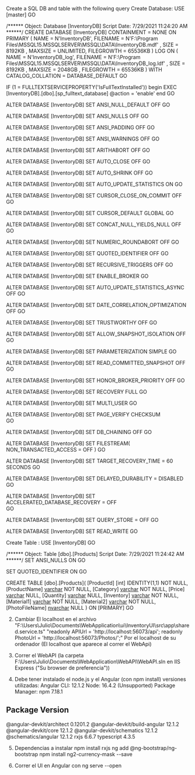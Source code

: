 Create a SQL DB and table with the following query
Create Database:
USE [master]
GO

/****** Object:  Database [InventoryDB]    Script Date: 7/29/2021 11:24:20 AM ******/
CREATE DATABASE [InventoryDB]
 CONTAINMENT = NONE
 ON  PRIMARY 
( NAME = N'InventoryDB', FILENAME = N'F:\Program Files\MSSQL15.MSSQLSERVER\MSSQL\DATA\InventoryDB.mdf' , SIZE = 8192KB , MAXSIZE = UNLIMITED, FILEGROWTH = 65536KB )
 LOG ON 
( NAME = N'InventoryDB_log', FILENAME = N'F:\Program Files\MSSQL15.MSSQLSERVER\MSSQL\DATA\InventoryDB_log.ldf' , SIZE = 8192KB , MAXSIZE = 2048GB , FILEGROWTH = 65536KB )
 WITH CATALOG_COLLATION = DATABASE_DEFAULT
GO

IF (1 = FULLTEXTSERVICEPROPERTY('IsFullTextInstalled'))
begin
EXEC [InventoryDB].[dbo].[sp_fulltext_database] @action = 'enable'
end
GO

ALTER DATABASE [InventoryDB] SET ANSI_NULL_DEFAULT OFF 
GO

ALTER DATABASE [InventoryDB] SET ANSI_NULLS OFF 
GO

ALTER DATABASE [InventoryDB] SET ANSI_PADDING OFF 
GO

ALTER DATABASE [InventoryDB] SET ANSI_WARNINGS OFF 
GO

ALTER DATABASE [InventoryDB] SET ARITHABORT OFF 
GO

ALTER DATABASE [InventoryDB] SET AUTO_CLOSE OFF 
GO

ALTER DATABASE [InventoryDB] SET AUTO_SHRINK OFF 
GO

ALTER DATABASE [InventoryDB] SET AUTO_UPDATE_STATISTICS ON 
GO

ALTER DATABASE [InventoryDB] SET CURSOR_CLOSE_ON_COMMIT OFF 
GO

ALTER DATABASE [InventoryDB] SET CURSOR_DEFAULT  GLOBAL 
GO

ALTER DATABASE [InventoryDB] SET CONCAT_NULL_YIELDS_NULL OFF 
GO

ALTER DATABASE [InventoryDB] SET NUMERIC_ROUNDABORT OFF 
GO

ALTER DATABASE [InventoryDB] SET QUOTED_IDENTIFIER OFF 
GO

ALTER DATABASE [InventoryDB] SET RECURSIVE_TRIGGERS OFF 
GO

ALTER DATABASE [InventoryDB] SET  ENABLE_BROKER 
GO

ALTER DATABASE [InventoryDB] SET AUTO_UPDATE_STATISTICS_ASYNC OFF 
GO

ALTER DATABASE [InventoryDB] SET DATE_CORRELATION_OPTIMIZATION OFF 
GO

ALTER DATABASE [InventoryDB] SET TRUSTWORTHY OFF 
GO

ALTER DATABASE [InventoryDB] SET ALLOW_SNAPSHOT_ISOLATION OFF 
GO

ALTER DATABASE [InventoryDB] SET PARAMETERIZATION SIMPLE 
GO

ALTER DATABASE [InventoryDB] SET READ_COMMITTED_SNAPSHOT OFF 
GO

ALTER DATABASE [InventoryDB] SET HONOR_BROKER_PRIORITY OFF 
GO

ALTER DATABASE [InventoryDB] SET RECOVERY FULL 
GO

ALTER DATABASE [InventoryDB] SET  MULTI_USER 
GO

ALTER DATABASE [InventoryDB] SET PAGE_VERIFY CHECKSUM  
GO

ALTER DATABASE [InventoryDB] SET DB_CHAINING OFF 
GO

ALTER DATABASE [InventoryDB] SET FILESTREAM( NON_TRANSACTED_ACCESS = OFF ) 
GO

ALTER DATABASE [InventoryDB] SET TARGET_RECOVERY_TIME = 60 SECONDS 
GO

ALTER DATABASE [InventoryDB] SET DELAYED_DURABILITY = DISABLED 
GO

ALTER DATABASE [InventoryDB] SET ACCELERATED_DATABASE_RECOVERY = OFF  
GO

ALTER DATABASE [InventoryDB] SET QUERY_STORE = OFF
GO

ALTER DATABASE [InventoryDB] SET  READ_WRITE 
GO

Create Table :
USE [InventoryDB]
GO

/****** Object:  Table [dbo].[Products]    Script Date: 7/29/2021 11:24:42 AM ******/
SET ANSI_NULLS ON
GO

SET QUOTED_IDENTIFIER ON
GO

CREATE TABLE [dbo].[Products](
	[ProductId] [int] IDENTITY(1,1) NOT NULL,
	[ProductName] [varchar](500) NOT NULL,
	[Category] [varchar](500) NOT NULL,
	[Price] [varchar](500) NULL,
	[Quantity] [varchar](500) NULL,
	[Inventory] [varchar](500) NOT NULL,
	[Material1] [varchar](500) NOT NULL,
	[Material2] [varchar](500) NOT NULL,
	[PhotoFileName] [nvarchar](500) NULL
) ON [PRIMARY]
GO

2. Cambiar El localhost en el archivo "F:\Users\Julio\Documents\WebApplication\ui\InventoryUI\src\app\shared.service.ts"
  "readonly APIUrl = 'http://localhost:56073/api';
    readonly PhotoUrl = 'http://localhost:56073/Photos/';"
  Por el localhost de su ordenador (El localhost que aparece al correr el WebApi)

3. Correr el WebAPI (la carpeta F:\Users\Julio\Documents\WebApplication\WebAPI\WebAPI.sln en IIS Express ("Su browser de preferencia"))

4. Debe tener instalado el node.js y el Angular (con npm install) versiones utilizadas:
Angular CLI: 12.1.2
Node: 16.4.2 (Unsupported) 
Package Manager: npm 7.18.1

Package                         Version
---------------------------------------------------------
@angular-devkit/architect       0.1201.2
@angular-devkit/build-angular   12.1.2
@angular-devkit/core            12.1.2
@angular-devkit/schematics      12.1.2
@schematics/angular             12.1.2
rxjs                            6.6.7
typescript                      4.3.5

5. Dependencias a instalar
npm install rxjs
ng add @ng-bootstrap/ng-bootstrap
npm install ng2-currency-mask --save

6. Correr el UI en Angular con ng serve --open
